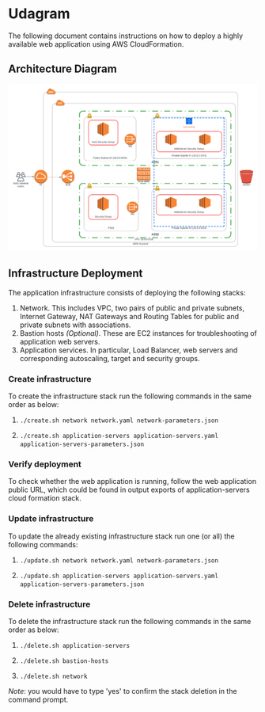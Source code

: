 # Udagram
The following document contains instructions on how to deploy a highly available web application using AWS CloudFormation.

## Architecture Diagram

![Diagram](https://raw.githubusercontent.com/Mohamed24Awwad/Udagram_final_project/master/Instances%20Infrastructure.png)

## Infrastructure Deployment

The application infrastructure consists of deploying the following stacks:
1. Network. This includes VPC, two pairs of public and private subnets, Internet Gateway, NAT Gateways and Routing Tables for public and private subnets with associations.
2. Bastion hosts _(Optional)_. These are EC2 instances for troubleshooting of application web servers.
3. Application services. In particular, Load Balancer, web servers and corresponding autoscaling, target and security groups.

### Create infrastructure

To create the infrastructure stack run the following commands in the same order as below:

1. `./create.sh network network.yaml network-parameters.json`                                    



2. `./create.sh application-servers application-servers.yaml application-servers-parameters.json`  

### Verify deployment

To check whether the web application is running, follow the web application public URL, which could be found in output exports of application-servers cloud formation stack.

### Update infrastructure

To update the already existing infrastructure stack run one (or all) the following commands:

1. `./update.sh network network.yaml network-parameters.json`                                    

    

2. `./update.sh application-servers application-servers.yaml application-servers-parameters.json`  

### Delete infrastructure

To delete the infrastructure stack run the following commands in the same order as below:

1. `./delete.sh application-servers`  

2. `./delete.sh bastion-hosts`  

3. `./delete.sh network`  

_Note_: you would have to type 'yes' to confirm the stack deletion in the command prompt.
